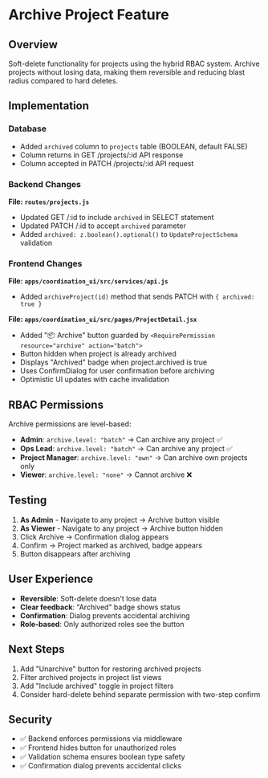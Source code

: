 # Archive Project Feature

## Overview
Soft-delete functionality for projects using the hybrid RBAC system. Archive projects without losing data, making them reversible and reducing blast radius compared to hard deletes.

## Implementation

### Database
- Added `archived` column to `projects` table (BOOLEAN, default FALSE)
- Column returns in GET /projects/:id API response
- Column accepted in PATCH /projects/:id API request

### Backend Changes
**File: `routes/projects.js`**
- Updated GET /:id to include `archived` in SELECT statement
- Updated PATCH /:id to accept `archived` parameter
- Added `archived: z.boolean().optional()` to `UpdateProjectSchema` validation

### Frontend Changes

**File: `apps/coordination_ui/src/services/api.js`**
- Added `archiveProject(id)` method that sends PATCH with `{ archived: true }`

**File: `apps/coordination_ui/src/pages/ProjectDetail.jsx`**
- Added "📦 Archive" button guarded by `<RequirePermission resource="archive" action="batch">`
- Button hidden when project is already archived
- Displays "Archived" badge when project.archived is true
- Uses ConfirmDialog for user confirmation before archiving
- Optimistic UI updates with cache invalidation

## RBAC Permissions

Archive permissions are level-based:
- **Admin**: `archive.level: "batch"` → Can archive any project ✅
- **Ops Lead**: `archive.level: "batch"` → Can archive any project ✅
- **Project Manager**: `archive.level: "own"` → Can archive own projects only
- **Viewer**: `archive.level: "none"` → Cannot archive ❌

## Testing

1. **As Admin** - Navigate to any project → Archive button visible
2. **As Viewer** - Navigate to any project → Archive button hidden
3. Click Archive → Confirmation dialog appears
4. Confirm → Project marked as archived, badge appears
5. Button disappears after archiving

## User Experience

- **Reversible**: Soft-delete doesn't lose data
- **Clear feedback**: "Archived" badge shows status
- **Confirmation**: Dialog prevents accidental archiving
- **Role-based**: Only authorized roles see the button

## Next Steps

1. Add "Unarchive" button for restoring archived projects
2. Filter archived projects in project list views
3. Add "Include archived" toggle in project filters
4. Consider hard-delete behind separate permission with two-step confirm

## Security

- ✅ Backend enforces permissions via middleware
- ✅ Frontend hides button for unauthorized roles
- ✅ Validation schema ensures boolean type safety
- ✅ Confirmation dialog prevents accidental clicks
